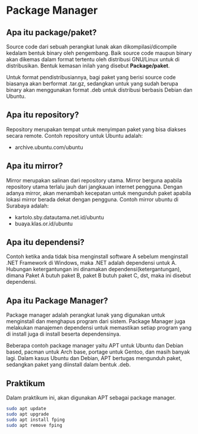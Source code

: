 # Package Manager

## Apa itu package/paket?
Source code dari sebuah perangkat lunak akan dikompilasi/dicompile kedalam bentuk
binary oleh pengembang. Baik source code maupun binary akan dikemas dalam format
tertentu oleh distribusi GNU/Linux untuk di distribusikan. Bentuk kemasan inilah 
yang disebut __Package/paket__.

Untuk format pendistribusiannya, bagi paket yang berisi source code biasanya
akan berformat .tar.gz, sedangkan untuk yang sudah berupa binary akan 
menggunakan format .deb untuk distribusi berbasis Debian dan Ubuntu.

## Apa itu repository?
Repository merupakan tempat untuk menyimpan paket yang bisa diakses secara remote.
Contoh repository untuk Ubuntu adalah:

- archive.ubuntu.com/ubuntu

## Apa itu mirror?
Mirror merupakan salinan dari repository utama. Mirror berguna apabila
repository utama terlalu jauh dari jangkauan internet pengguna. Dengan adanya
mirror, akan menambah kecepatan untuk mengunduh paket apabila lokasi mirror
berada dekat dengan pengguna. Contoh mirror ubuntu di Surabaya adalah:

- kartolo.sby.datautama.net.id/ubuntu
- buaya.klas.or.id/ubuntu

## Apa itu dependensi?
Contoh ketika anda tidak bisa menginstall software A sebelum menginstall .NET
Framework di Windows, maka .NET adalah dependensi untuk A. Hubungan ketergantungan
ini dinamakan dependensi(ketergantungan), dimana Paket A butuh paket B, paket B 
butuh paket C, dst, maka ini disebut dependensi.

## Apa itu Package Manager?
Package manager adalah perangkat lunak yang digunakan untuk menginstall dan
menghapus program dari sistem. Package Manager juga melakukan manajemen dependensi
untuk memastikan setiap program yang di install juga di install beserta dependensinya.

Beberapa contoh package manager yaitu APT untuk Ubuntu dan Debian based, pacman
untuk Arch base, portage untuk Gentoo, dan masih banyak lagi.
Dalam kasus Ubuntu dan Debian, APT bertugas mengunduh paket, sedangkan paket
yang diinstall dalam bentuk .deb.

## Praktikum
Dalam praktikum ini, akan digunakan APT sebagai package manager.

```bash
sudo apt update
sudo apt upgrade
sudo apt install fping
sudo apt remove fping
```
